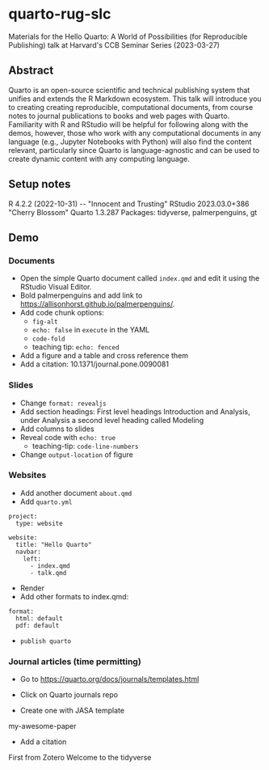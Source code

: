 # quarto-rug-slc

Materials for the Hello Quarto: A World of Possibilities (for Reproducible Publishing) talk at Harvard's CCB Seminar Series (2023-03-27)

## Abstract

Quarto is an open-source scientific and technical publishing system that unifies and extends the R Markdown ecosystem. This talk will introduce you to creating creating reproducible, computational documents, from course notes to journal publications to books and web pages with Quarto. Familiarity with R and RStudio will be helpful for following along with the demos, however, those who work with any computational documents in any language (e.g., Jupyter Notebooks with Python) will also find the content relevant, particularly since Quarto is language-agnostic and can be used to create dynamic content with any computing language.

## Setup notes

R 4.2.2 (2022-10-31) -- "Innocent and Trusting"
RStudio 2023.03.0+386 "Cherry Blossom"
Quarto 1.3.287
Packages: tidyverse, palmerpenguins, gt

## Demo

### Documents

- Open the simple Quarto document called `index.qmd` and edit it using the RStudio Visual Editor.
- Bold palmerpenguins and add link to https://allisonhorst.github.io/palmerpenguins/.
- Add code chunk options:
  - `fig-alt`
  - `echo: false` in `execute` in the YAML
  - `code-fold`
  - teaching tip: `echo: fenced`
- Add a figure and a table and cross reference them
- Add a citation: 10.1371/journal.pone.0090081

### Slides

- Change `format: revealjs`
- Add section headings: First level headings Introduction and Analysis, under Analysis a second level heading called Modeling
- Add columns to slides
- Reveal code with `echo: true`
  - teaching-tip: `code-line-numbers`
- Change `output-location` of figure

### Websites

- Add another document `about.qmd`
- Add `quarto.yml` 

```
project:
  type: website

website:
  title: "Hello Quarto"
  navbar:
    left:
      - index.qmd
      - talk.qmd
```

- Render
- Add other formats to index.qmd:

```
format:
  html: default
  pdf: default
```

- `publish quarto`

### Journal articles (time permitting)

- Go to https://quarto.org/docs/journals/templates.html

- Click on Quarto journals repo

- Create one with JASA template

my-awesome-paper

- Add a citation

First from Zotero
Welcome to the tidyverse
